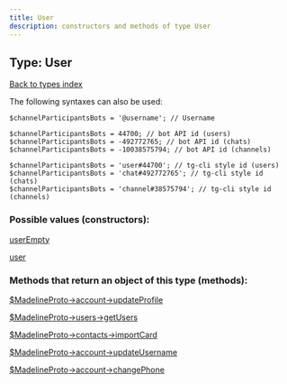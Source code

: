 ```yaml
---
title: User
description: constructors and methods of type User
---
```

## Type: User  
[Back to types index](index.md)



The following syntaxes can also be used:

```
$channelParticipantsBots = '@username'; // Username

$channelParticipantsBots = 44700; // bot API id (users)
$channelParticipantsBots = -492772765; // bot API id (chats)
$channelParticipantsBots = -10038575794; // bot API id (channels)

$channelParticipantsBots = 'user#44700'; // tg-cli style id (users)
$channelParticipantsBots = 'chat#492772765'; // tg-cli style id (chats)
$channelParticipantsBots = 'channel#38575794'; // tg-cli style id (channels)
```


### Possible values (constructors):

[userEmpty](../constructors/userEmpty.md)  

[user](../constructors/user.md)  



### Methods that return an object of this type (methods):

[$MadelineProto->account->updateProfile](../methods/account_updateProfile.md)  

[$MadelineProto->users->getUsers](../methods/users_getUsers.md)  

[$MadelineProto->contacts->importCard](../methods/contacts_importCard.md)  

[$MadelineProto->account->updateUsername](../methods/account_updateUsername.md)  

[$MadelineProto->account->changePhone](../methods/account_changePhone.md)  



